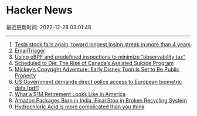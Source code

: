 # Hacker News

最近更新时间: 2022-12-28 03:01:48

--- 
1. [Tesla stock falls again, toward longest losing streak in more than 4 years](https://www.marketwatch.com/story/tesla-stock-falls-again-toward-longest-losing-streak-in-more-than-4-years-01672140610) 
2. [EmailTriager](https://www.emailtriager.com/) 
3. [Using eBPF and predefined inspections to minimize “observability tax”](https://coroot.com/blog/minimizing-observability-tax) 
4. [Scheduled to Die: The Rise of Canada’s Assisted Suicide Program](https://www.thefp.com/p/scheduled-to-die-the-rise-of-canadas) 
5. [Mickey’s Copyright Adventure: Early Disney Toon Is Set to Be Public Property](https://www.nytimes.com/2022/12/27/business/mickey-mouse-disney-public-domain.html) 
6. [US Government demands direct police access to European biometric data [pdf]](https://digit.so36.net/Data/20221227_HIP_EBSP_IBIS.pdf) 
7. [What a $1M Retirement Looks Like in America](https://www.wsj.com/articles/heres-what-a-1-million-retirement-looks-like-in-america-11671890735) 
8. [Amazon Packages Burn in India, Final Stop in Broken Recycling System](https://www.bloomberg.com/features/2022-india-plastic-recycling-pollution/) 
9. [Hydrochloric Acid is more complicated than you think](https://www.science.org/content/blog-post/acid-personalities) 
